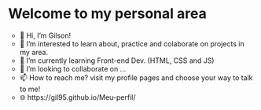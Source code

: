 <h1>Welcome to my personal area</h1>
<ul type="circle">
<li> 👋 Hi, I’m Gilson! </li>
<li> 👀 I’m interested to learn about, practice and colaborate on projects in my area.</li>
<li> 🌱 I’m currently learning Front-end Dev. (HTML, CSS and JS) </li>
<li> 💞️ I’m looking to collaborate on ... </li>
<li> 📫 How to reach me? visit my profile pages and choose your way to talk to me!</li>
<li> 🌐 https://gil95.github.io/Meu-perfil/ </li>
</ul>
<!---
Gil95/Gil95 is a ✨ special ✨ repository because its `README.md` (this file) appears on your GitHub profile.
You can click the Preview link to take a look at your changes.
--->
